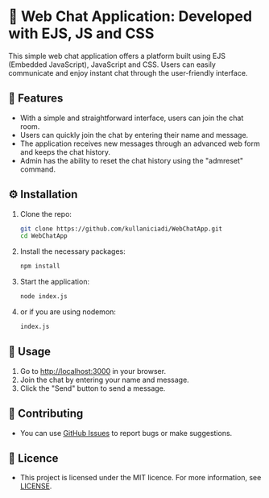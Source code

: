 # 🚀 Web Chat Application: Developed with EJS, JS and CSS

This simple web chat application offers a platform built using EJS (Embedded JavaScript), JavaScript and CSS. Users can easily communicate and enjoy instant chat through the user-friendly interface.

## 🌟 Features
- With a simple and straightforward interface, users can join the chat room.
- Users can quickly join the chat by entering their name and message.
- The application receives new messages through an advanced web form and keeps the chat history.
- Admin has the ability to reset the chat history using the "admreset" command.

## ⚙️ Installation
1. Clone the repo:
   ```bash
   git clone https://github.com/kullaniciadi/WebChatApp.git
   cd WebChatApp
   ```
2. Install the necessary packages:
   ```bash
   npm install
   ```
3. Start the application:
   ```bash
   node index.js
   ```
4. or if you are using nodemon:
   ```bash
   index.js
   ```

## 🚀 Usage
1. Go to [http://localhost:3000](http://localhost:3000) in your browser.
2. Join the chat by entering your name and message.
3. Click the "Send" button to send a message.

## 🤝 Contributing
- You can use [GitHub Issues](link-to-github-issues) to report bugs or make suggestions.

## 📝 Licence
- This project is licensed under the MIT licence. For more information, see [LICENSE](LICENSE).
